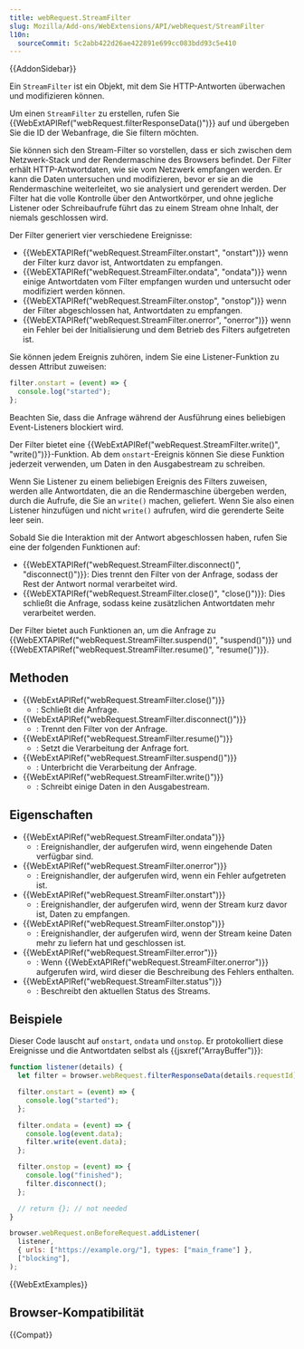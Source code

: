 ```yaml
---
title: webRequest.StreamFilter
slug: Mozilla/Add-ons/WebExtensions/API/webRequest/StreamFilter
l10n:
  sourceCommit: 5c2abb422d26ae422891e699cc083bdd93c5e410
---
```


{{AddonSidebar}}

Ein `StreamFilter` ist ein Objekt, mit dem Sie HTTP-Antworten überwachen und modifizieren können.

Um einen `StreamFilter` zu erstellen, rufen Sie {{WebExtAPIRef("webRequest.filterResponseData()")}} auf und übergeben Sie die ID der Webanfrage, die Sie filtern möchten.

Sie können sich den Stream-Filter so vorstellen, dass er sich zwischen dem Netzwerk-Stack und der Rendermaschine des Browsers befindet. Der Filter erhält HTTP-Antwortdaten, wie sie vom Netzwerk empfangen werden. Er kann die Daten untersuchen und modifizieren, bevor er sie an die Rendermaschine weiterleitet, wo sie analysiert und gerendert werden. Der Filter hat die volle Kontrolle über den Antwortkörper, und ohne jegliche Listener oder Schreibaufrufe führt das zu einem Stream ohne Inhalt, der niemals geschlossen wird.

Der Filter generiert vier verschiedene Ereignisse:

- {{WebEXTAPIRef("webRequest.StreamFilter.onstart", "onstart")}} wenn der Filter kurz davor ist, Antwortdaten zu empfangen.
- {{WebEXTAPIRef("webRequest.StreamFilter.ondata", "ondata")}} wenn einige Antwortdaten vom Filter empfangen wurden und untersucht oder modifiziert werden können.
- {{WebEXTAPIRef("webRequest.StreamFilter.onstop", "onstop")}} wenn der Filter abgeschlossen hat, Antwortdaten zu empfangen.
- {{WebEXTAPIRef("webRequest.StreamFilter.onerror", "onerror")}} wenn ein Fehler bei der Initialisierung und dem Betrieb des Filters aufgetreten ist.

Sie können jedem Ereignis zuhören, indem Sie eine Listener-Funktion zu dessen Attribut zuweisen:

```js
filter.onstart = (event) => {
  console.log("started");
};
```

Beachten Sie, dass die Anfrage während der Ausführung eines beliebigen Event-Listeners blockiert wird.

Der Filter bietet eine {{WebExtAPIRef("webRequest.StreamFilter.write()", "write()")}}-Funktion. Ab dem `onstart`-Ereignis können Sie diese Funktion jederzeit verwenden, um Daten in den Ausgabestream zu schreiben.

Wenn Sie Listener zu einem beliebigen Ereignis des Filters zuweisen, werden alle Antwortdaten, die an die Rendermaschine übergeben werden, durch die Aufrufe, die Sie an `write()` machen, geliefert. Wenn Sie also einen Listener hinzufügen und nicht `write()` aufrufen, wird die gerenderte Seite leer sein.

Sobald Sie die Interaktion mit der Antwort abgeschlossen haben, rufen Sie eine der folgenden Funktionen auf:

- {{WebEXTAPIRef("webRequest.StreamFilter.disconnect()", "disconnect()")}}: Dies trennt den Filter von der Anfrage, sodass der Rest der Antwort normal verarbeitet wird.
- {{WebEXTAPIRef("webRequest.StreamFilter.close()", "close()")}}: Dies schließt die Anfrage, sodass keine zusätzlichen Antwortdaten mehr verarbeitet werden.

Der Filter bietet auch Funktionen an, um die Anfrage zu {{WebEXTAPIRef("webRequest.StreamFilter.suspend()", "suspend()")}} und {{WebEXTAPIRef("webRequest.StreamFilter.resume()", "resume()")}}.

## Methoden

- {{WebExtAPIRef("webRequest.StreamFilter.close()")}}
  - : Schließt die Anfrage.
- {{WebExtAPIRef("webRequest.StreamFilter.disconnect()")}}
  - : Trennt den Filter von der Anfrage.
- {{WebExtAPIRef("webRequest.StreamFilter.resume()")}}
  - : Setzt die Verarbeitung der Anfrage fort.
- {{WebExtAPIRef("webRequest.StreamFilter.suspend()")}}
  - : Unterbricht die Verarbeitung der Anfrage.
- {{WebExtAPIRef("webRequest.StreamFilter.write()")}}
  - : Schreibt einige Daten in den Ausgabestream.

## Eigenschaften

- {{WebExtAPIRef("webRequest.StreamFilter.ondata")}}
  - : Ereignishandler, der aufgerufen wird, wenn eingehende Daten verfügbar sind.
- {{WebExtAPIRef("webRequest.StreamFilter.onerror")}}
  - : Ereignishandler, der aufgerufen wird, wenn ein Fehler aufgetreten ist.
- {{WebExtAPIRef("webRequest.StreamFilter.onstart")}}
  - : Ereignishandler, der aufgerufen wird, wenn der Stream kurz davor ist, Daten zu empfangen.
- {{WebExtAPIRef("webRequest.StreamFilter.onstop")}}
  - : Ereignishandler, der aufgerufen wird, wenn der Stream keine Daten mehr zu liefern hat und geschlossen ist.
- {{WebExtAPIRef("webRequest.StreamFilter.error")}}
  - : Wenn {{WebExtAPIRef("webRequest.StreamFilter.onerror")}} aufgerufen wird, wird dieser die Beschreibung des Fehlers enthalten.
- {{WebExtAPIRef("webRequest.StreamFilter.status")}}
  - : Beschreibt den aktuellen Status des Streams.

## Beispiele

Dieser Code lauscht auf `onstart`, `ondata` und `onstop`. Er protokolliert diese Ereignisse und die Antwortdaten selbst als {{jsxref("ArrayBuffer")}}:

```js
function listener(details) {
  let filter = browser.webRequest.filterResponseData(details.requestId);

  filter.onstart = (event) => {
    console.log("started");
  };

  filter.ondata = (event) => {
    console.log(event.data);
    filter.write(event.data);
  };

  filter.onstop = (event) => {
    console.log("finished");
    filter.disconnect();
  };

  // return {}; // not needed
}

browser.webRequest.onBeforeRequest.addListener(
  listener,
  { urls: ["https://example.org/"], types: ["main_frame"] },
  ["blocking"],
);
```

{{WebExtExamples}}

## Browser-Kompatibilität

{{Compat}}
